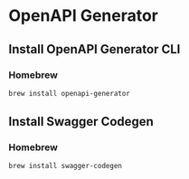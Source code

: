 # OpenAPI Generator

## Install OpenAPI Generator CLI

### Homebrew

```sh
brew install openapi-generator
```

## Install Swagger Codegen

### Homebrew

```sh
brew install swagger-codegen
```
